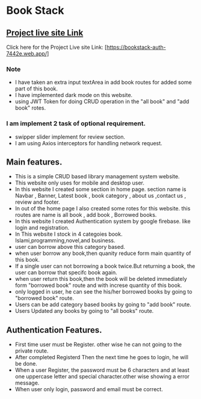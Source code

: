 # Book Stack
## [ Project live site Link](https://bookstack-auth-7442e.web.app/)

Click here for the Project Live site Link: [https://bookstack-auth-7442e.web.app/]
### Note 
* I have taken an extra input textArea in add book routes for added some part of this book.
* I have implemented dark mode on this website.
* using JWT Token for doing CRUD operation in the "all book" and "add book" rotes.
### I am implement 2 task of optional requirement.
* swipper slider implement for review section.
* I am using Axios interceptors for handling network request. 
## Main features.
* This is a simple CRUD based library management system website.
* This website only uses for mobile and desktop user.
* In this website I created some section in home page. section name is Navbar , Banner, Latest book , book category , about us ,contact us , review and footer.
* In out of the home page I also created some rotes for this website. this routes are name is all book , add book , Borrowed books.
* In this website I created Authentication system by google firebase. like login and registration.
* In This website I stock in 4 categoies book. Islami,programming,novel,and business.
* user can borrow above this category based.
* when user borrow any book,then quanity reduce form main quantity of this book.
* If a single user can not borrowing a book twice.But returning a book, the user can borrow that specifc book again.
* when user return this book,then the book will be deleted immediately form "borrowed book" route and with increse quantity of this book.
* only logged in user, he can see the his/her borrowed books by going to "borrowed book" route.
* Users can be add category based books by going to "add book" route.
* Users Updated any books by going to "all books" route.

## Authentication Features.
* First time user must be Register. other wise he can not going to the private route.
* After completed Registerd Then the next time he goes to login, he will be done.
* When a user Register, the password must be 6 characters and at least one uppercase letter and special character.other wise showing a error message.
* When user only login, password and email must be correct.
  

